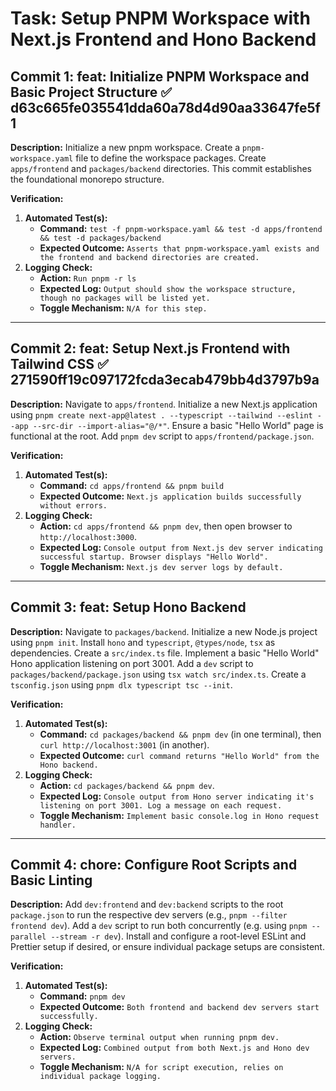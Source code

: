 # Task: Setup PNPM Workspace with Next.js Frontend and Hono Backend

## Commit 1: feat: Initialize PNPM Workspace and Basic Project Structure ✅ d63c665fe035541dda60a78d4d90aa33647fe5f1
**Description:**
Initialize a new pnpm workspace. Create a `pnpm-workspace.yaml` file to define the workspace packages. Create `apps/frontend` and `packages/backend` directories. This commit establishes the foundational monorepo structure.

**Verification:**
1.  **Automated Test(s):**
    *   **Command:** `test -f pnpm-workspace.yaml && test -d apps/frontend && test -d packages/backend`
    *   **Expected Outcome:** `Asserts that pnpm-workspace.yaml exists and the frontend and backend directories are created.`
2.  **Logging Check:**
    *   **Action:** `Run pnpm -r ls`
    *   **Expected Log:** `Output should show the workspace structure, though no packages will be listed yet.`
    *   **Toggle Mechanism:** `N/A for this step.`

---

## Commit 2: feat: Setup Next.js Frontend with Tailwind CSS ✅ 271590ff19c097172fcda3ecab479bb4d3797b9a
**Description:**
Navigate to `apps/frontend`. Initialize a new Next.js application using `pnpm create next-app@latest . --typescript --tailwind --eslint --app --src-dir --import-alias="@/*"`. Ensure a basic "Hello World" page is functional at the root. Add `pnpm dev` script to `apps/frontend/package.json`.

**Verification:**
1.  **Automated Test(s):**
    *   **Command:** `cd apps/frontend && pnpm build`
    *   **Expected Outcome:** `Next.js application builds successfully without errors.`
2.  **Logging Check:**
    *   **Action:** `cd apps/frontend && pnpm dev`, then open browser to `http://localhost:3000`.
    *   **Expected Log:** `Console output from Next.js dev server indicating successful startup. Browser displays "Hello World".`
    *   **Toggle Mechanism:** `Next.js dev server logs by default.`

---

## Commit 3: feat: Setup Hono Backend
**Description:**
Navigate to `packages/backend`. Initialize a new Node.js project using `pnpm init`. Install `hono` and `typescript`, `@types/node`, `tsx` as dependencies. Create a `src/index.ts` file. Implement a basic "Hello World" Hono application listening on port 3001. Add a `dev` script to `packages/backend/package.json` using `tsx watch src/index.ts`. Create a `tsconfig.json` using `pnpm dlx typescript tsc --init`.

**Verification:**
1.  **Automated Test(s):**
    *   **Command:** `cd packages/backend && pnpm dev` (in one terminal), then `curl http://localhost:3001` (in another).
    *   **Expected Outcome:** `curl command returns "Hello World" from the Hono backend.`
2.  **Logging Check:**
    *   **Action:** `cd packages/backend && pnpm dev`.
    *   **Expected Log:** `Console output from Hono server indicating it's listening on port 3001. Log a message on each request.`
    *   **Toggle Mechanism:** `Implement basic console.log in Hono request handler.`

---

## Commit 4: chore: Configure Root Scripts and Basic Linting
**Description:**
Add `dev:frontend` and `dev:backend` scripts to the root `package.json` to run the respective dev servers (e.g., `pnpm --filter frontend dev`). Add a `dev` script to run both concurrently (e.g. using `pnpm --parallel --stream -r dev`). Install and configure a root-level ESLint and Prettier setup if desired, or ensure individual package setups are consistent.

**Verification:**
1.  **Automated Test(s):**
    *   **Command:** `pnpm dev`
    *   **Expected Outcome:** `Both frontend and backend dev servers start successfully.`
2.  **Logging Check:**
    *   **Action:** `Observe terminal output when running pnpm dev.`
    *   **Expected Log:** `Combined output from both Next.js and Hono dev servers.`
    *   **Toggle Mechanism:** `N/A for script execution, relies on individual package logging.` 